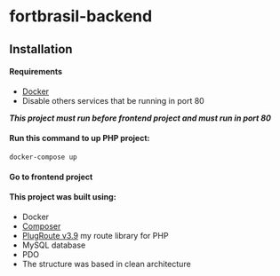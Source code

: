# fortbrasil-backend

## Installation

#### Requirements
* [Docker](https://www.docker.com/)
* Disable others services that be running in port 80

***This project must run before frontend project and must run in port 80***

#### Run this command to up PHP project:
```
docker-compose up
```

#### Go to frontend project

#### This project was built using:
* Docker
* [Composer](https://getcomposer.org/)
* [PlugRoute v3.9](https://github.com/erandirjunior/plug-route) my route library for PHP
* MySQL database
* PDO
* The structure was based in clean architecture
